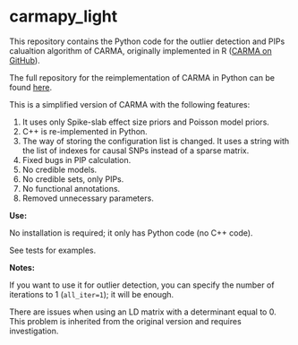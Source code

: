 # carmapy_light

This repository contains the Python code for the outlier detection and PIPs calualtion algorithm of CARMA, originally implemented in R ([CARMA on GitHub](https://github.com/ZikunY/CARMA)).

The full repository for the reimplementation of CARMA in Python can be found [here](https://github.com/hlnicholls/carmapy/tree/0.1.0).

This is a simplified version of CARMA with the following features:

1. It uses only Spike-slab effect size priors and Poisson model priors.
2. C++ is re-implemented in Python.
3. The way of storing the configuration list is changed. It uses a string with the list of indexes for causal SNPs instead of a sparse matrix.
4. Fixed bugs in PIP calculation.
5. No credible models.
6. No credible sets, only PIPs.
7. No functional annotations.
8. Removed unnecessary parameters.


**Use:**

No installation is required; it only has Python code (no C++ code).

See tests for examples.

**Notes:**

If you want to use it for outlier detection, you can specify the number of iterations to 1 (`all_iter=1`); it will be enough.

There are issues when using an LD matrix with a determinant equal to 0. This problem is inherited from the original version and requires investigation.
